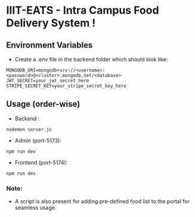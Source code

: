 # IIIT-EATS - Intra Campus Food Delivery System !

## Environment Variables
- Create a .env file in the backend folder which should look like:
```
MONGODB_URI=mongodb+srv://<username>:<password>@<cluster>.mongodb.net/<database>
JWT_SECRET=your_jwt_secret_here
STRIPE_SECRET_KEY=your_stripe_secret_key_here
```

## Usage (order-wise)

- Backend :
```
nodemon server.js
```
- Admin (port-5173):
```
npm run dev 
```
- Frontend (port-5174):
```
npm run dev
```

### Note: 
- A script is also present for adding pre-defined food list to the portal for seamless usage.